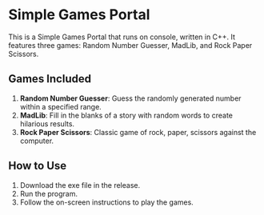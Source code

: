 # Simple Games Portal

This is a Simple Games Portal that runs on console, written in C++. It features three games: Random Number Guesser, MadLib, and Rock Paper Scissors.

## Games Included

1. **Random Number Guesser**: Guess the randomly generated number within a specified range.
2. **MadLib**: Fill in the blanks of a story with random words to create hilarious results.
3. **Rock Paper Scissors**: Classic game of rock, paper, scissors against the computer.

## How to Use

1. Download the exe file in the release.
2. Run the program.
3. Follow the on-screen instructions to play the games.
